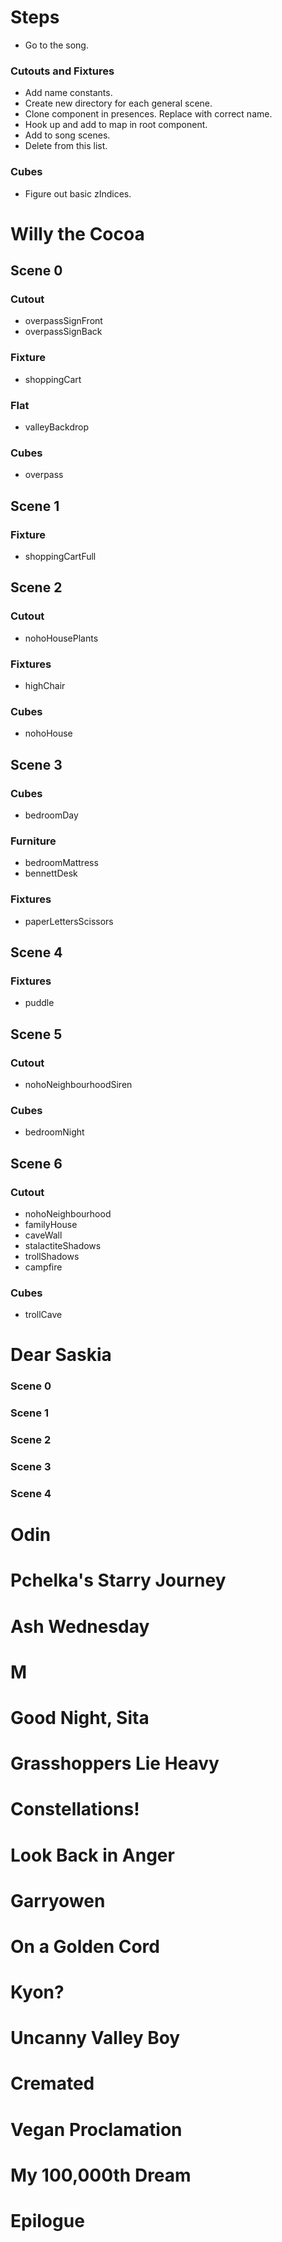 # Steps
* Go to the song.

### Cutouts and Fixtures
* Add name constants.
* Create new directory for each general scene.
* Clone component in presences. Replace with correct name.
* Hook up and add to map in root component.
* Add to song scenes.
* Delete from this list.

### Cubes
* Figure out basic zIndices.

# Willy the Cocoa

## Scene 0

### Cutout
* overpassSignFront
* overpassSignBack

### Fixture
* shoppingCart

### Flat
* valleyBackdrop

### Cubes
* overpass

## Scene 1

### Fixture
* shoppingCartFull

## Scene 2

### Cutout
* nohoHousePlants

### Fixtures
* highChair

### Cubes
* nohoHouse

## Scene 3

### Cubes
* bedroomDay

### Furniture
* bedroomMattress
* bennettDesk

### Fixtures
* paperLettersScissors

## Scene 4

### Fixtures
* puddle

## Scene 5

### Cutout
* nohoNeighbourhoodSiren

### Cubes
* bedroomNight

## Scene 6

### Cutout
* nohoNeighbourhood
* familyHouse
* caveWall
* stalactiteShadows
* trollShadows
* campfire

### Cubes
* trollCave


# Dear Saskia

### Scene 0

### Scene 1

### Scene 2

### Scene 3

### Scene 4

# Odin

# Pchelka's Starry Journey

# Ash Wednesday

# M

# Good Night, Sita

# Grasshoppers Lie Heavy

# Constellations!

# Look Back in Anger

# Garryowen

# On a Golden Cord

# Kyon?

# Uncanny Valley Boy

# Cremated

# Vegan Proclamation

# My 100,000th Dream

# Epilogue